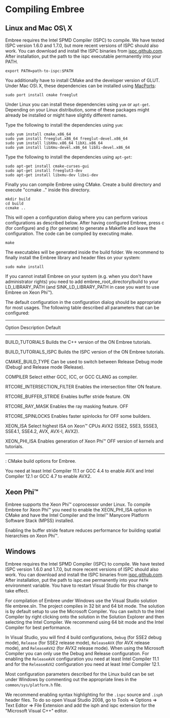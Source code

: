 Compiling Embree
================

Linux and Mac OS\ X
-------------------

Embree requires the Intel SPMD Compiler (ISPC) to compile. We have
tested ISPC version 1.6.0 and 1.7.0, but more recent versions of ISPC
should also work. You can download and install the ISPC binaries from
[ispc.github.com](http://ispc.github.com/downloads.html). After
installation, put the path to the ispc executable permanently into your
PATH.

    export PATH=path-to-ispc:$PATH

You additionally have to install CMake and the developer version of
GLUT. Under Mac OS\ X, these dependencies can be installed using
[MacPorts](http://www.macports.org/):

    sudo port install cmake freeglut

Under Linux you can install these dependencies using `yum` or `apt-get`.
Depending on your Linux distribution, some of these packages might
already be installed or might have slightly different names.

Type the following to install the dependencies using `yum`:

    sudo yum install cmake.x86_64
    sudo yum install freeglut.x86_64 freeglut-devel.x86_64
    sudo yum install libXmu.x86_64 libXi.x86_64
    sudo yum install libXmu-devel.x86_64 libXi-devel.x86_64

Type the following to install the dependencies using `apt-get`:

    sudo apt-get install cmake-curses-gui
    sudo apt-get install freeglut3-dev
    sudo apt-get install libxmu-dev libxi-dev

Finally you can compile Embree using CMake. Create a build directory and
execute "ccmake .." inside this directory.

    mkdir build
    cd build
    ccmake ..

This will open a configuration dialog where you can perform various
configurations as described below. After having configured Embree, press
c (for configure) and g (for generate) to generate a Makefile and leave
the configuration. The code can be compiled by executing make.

    make

The executables will be generated inside the build folder. We recommend
to finally install the Embree library and header files on your system:

    sudo make install

If you cannot install Embree on your system (e.g. when you don't have
administrator rights) you need to add embree_root_directory/build to
your LD_LIBRARY_PATH (and SINK_LD_LIBRARY_PATH in case you want to use
Embree on Xeon Phi™).

The default configuration in the configuration dialog should be
appropriate for most usages. The following table described all
parameters that can be configured:

  ---------------------------- -------------------------------- --------
  Option                       Description                      Default
  ---------------------------- -------------------------------- --------
  BUILD_TUTORIALS              Builds the C++ version of the    ON
                               Embree tutorials.

  BUILD_TUTORIALS_ISPC         Builds the ISPC version of the   ON
                               Embree tutorials.

  CMAKE_BUILD_TYPE             Can be used to switch between    Release
                               Debug mode (Debug) and Release
                               mode (Release).

  COMPILER                     Select either GCC, ICC, or       GCC
                               CLANG as compiler.

  RTCORE_INTERSECTION_FILTER   Enables the intersection filter  ON
                               feature.

  RTCORE_BUFFER_STRIDE         Enables buffer stride feature.   ON

  RTCORE_RAY_MASK              Enables the ray masking feature. OFF

  RTCORE_SPINLOCKS             Enables faster spinlocks for     OFF
                               some builders.

  XEON_ISA                     Select highest ISA on Xeon™ CPUs AVX2
                               (SSE2, SSE3, SSSE3, SSE4.1,
                               SSE4.2, AVX, AVX-I, AVX2).

  XEON_PHI_ISA                 Enables generation of Xeon Phi™  OFF
                               version of kernels and
                               tutorials.
  ---------------------------- -------------------------------- --------
  : CMake build options for Embree.

You need at least Intel Compiler 11.1 or GCC 4.4 to enable AVX and Intel
Compiler 12.1 or GCC 4.7 to enable AVX2.

Xeon Phi™
---------

Embree supports the Xeon Phi™ coprocessor under Linux. To compile Embree
for Xeon Phi™ you need to enable the XEON_PHI_ISA option in CMake and
have the Intel Compiler and the Intel™ Manycore Platform Software Stack
(MPSS) installed.

Enabling the buffer stride feature reduces performance for building
spatial hierarchies on Xeon Phi™.

Windows
-------

Embree requires the Intel SPMD Compiler (ISPC) to compile. We have
tested ISPC version 1.6.0 and 1.7.0, but more recent versions of ISPC
should also work. You can download and install the ISPC binaries from
[ispc.github.com](http://ispc.github.com/downloads.html). After
installation, put the path to ispc.exe permanently into your `PATH`
environment variable. You have to restart Visual Studio for this change
to take effect.

For compilation of Embree under Windows use the Visual Studio solution
file embree.sln. The project compiles in 32 bit and 64 bit mode. The
solution is by default setup to use the Microsoft Compiler. You can
switch to the Intel Compiler by right clicking onto the solution in the
Solution Explorer and then selecting the Intel Compiler. We recommend
using 64 bit mode and the Intel Compiler for best performance.

In Visual Studio, you will find 4 build configurations, `Debug` (for
SSE2 debug mode), `Release` (for SSE2 release mode), `ReleaseAVX` (for
AVX release mode), and `ReleaseAVX2` (for AVX2 release mode). When using
the Microsoft Compiler you can only use the Debug and Release
configuration.  For enabling the `ReleaseAVX` configuration you need at
least Intel Compiler 11.1 and for the `ReleaseAVX2` configuration you
need at least Intel Compiler 12.1.

Most configuration parameters described for the Linux build can be set
under Windows by commenting out the appropriate lines in the
`common/sys/platform.h` file.

We recommend enabling syntax highlighting for the `.ispc` source and
`.isph` header files. To do so open Visual Studio 2008, go to Tools ⇒
Options ⇒ Text Editor ⇒ File Extension and add the isph and ispc
extension for the "Microsoft Visual C++" editor.

